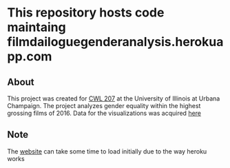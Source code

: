# This repository hosts code maintaing filmdailoguegenderanalysis.herokuapp.com

## About
This project was created for [CWL 207](http://catalog.illinois.edu/courses-of-instruction/cwl/) at the University of Illinois at Urbana Champaign. 
The project analyzes gender equality within the highest grossing films of 2016.
Data for the visualizations was acquired [here](https://github.com/ProQuestionAsker/2016MovieDialogue/)

## Note
The [website](https://filmdialoguegenderanalysis.herokuapp.com) can take some time to load initially due to the way heroku works